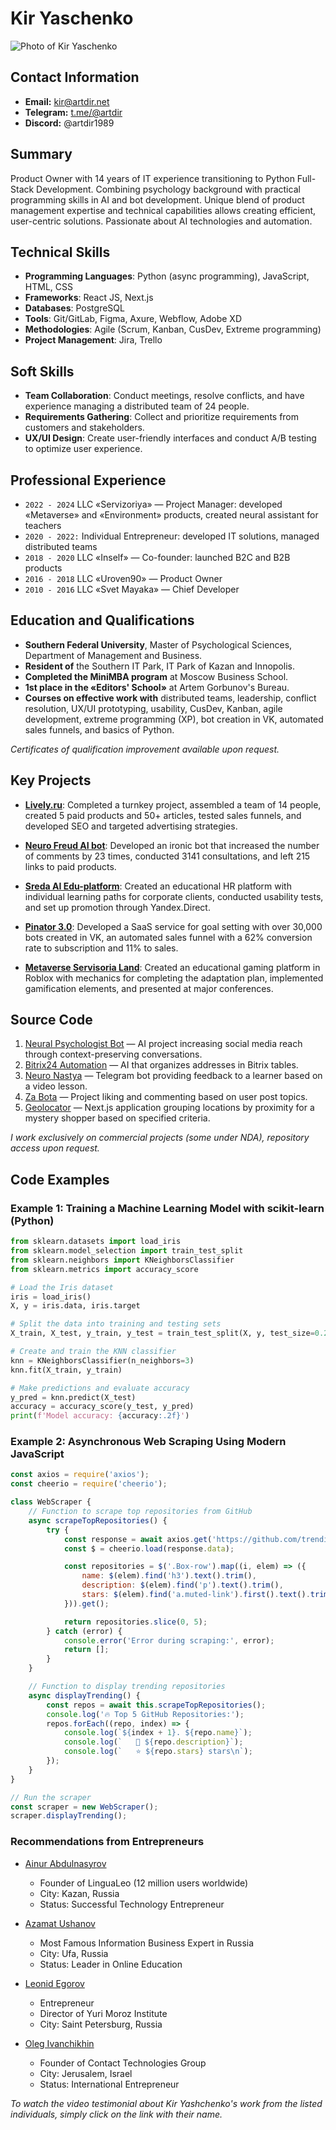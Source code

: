 # Kir Yaschenko

![Photo of Kir Yaschenko](https://artdir.net/redesign/img/kir.jpg)

## Contact Information
- **Email:** kir@artdir.net
- **Telegram:** [t.me/@artdir](https://t.me/@artdir)
- **Discord:** @artdir1989

## Summary
Product Owner with 14 years of IT experience transitioning to Python Full-Stack Development. Combining psychology background with practical programming skills in AI and bot development. Unique blend of product management expertise and technical capabilities allows creating efficient, user-centric solutions. Passionate about AI technologies and automation.

## Technical Skills
- **Programming Languages**: Python (async programming), JavaScript, HTML, CSS
- **Frameworks**: React JS, Next.js
- **Databases**: PostgreSQL
- **Tools**: Git/GitLab, Figma, Axure, Webflow, Adobe XD
- **Methodologies**: Agile (Scrum, Kanban, CusDev, Extreme programming)
- **Project Management**: Jira, Trello

## Soft Skills
- **Team Collaboration**: Conduct meetings, resolve conflicts, and have experience managing a distributed team of 24 people.
- **Requirements Gathering**: Collect and prioritize requirements from customers and stakeholders.
- **UX/UI Design**: Create user-friendly interfaces and conduct A/B testing to optimize user experience.

## Professional Experience
- `2022 - 2024` LLC «Servizoriya» — Project Manager: developed «Metaverse» and «Environment» products, created neural assistant for teachers
- `2020 - 2022:` Individual Entrepreneur: developed IT solutions, managed distributed teams
- `2018 - 2020` LLC «Inself» — Co-founder: launched B2C and B2B products
- `2016 - 2018` LLC «Uroven90» — Product Owner
- `2010 - 2016` LLC «Svet Mayaka» — Chief Developer

## Education and Qualifications
- **Southern Federal University**, Master of Psychological Sciences, Department of Management and Business.
- **Resident of** the Southern IT Park, IT Park of Kazan and Innopolis.
- **Completed the MiniMBA program** at Moscow Business School.
- **1st place in the «Editors' School»** at Artem Gorbunov's Bureau.
- **Courses on effective work with** distributed teams, leadership, conflict resolution, UX/UI prototyping, usability, CusDev, Kanban, agile development, extreme programming (XP), bot creation in VK, automated sales funnels, and basics of Python.

*Certificates of qualification improvement available upon request.*

## Key Projects

- [**Lively.ru**](https://lively.ru): Completed a turnkey project, assembled a team of 14 people, created 5 paid products and 50+ articles, tested sales funnels, and developed SEO and targeted advertising strategies.

- [**Neuro Freud AI bot**](https://vk.com/wall318680_15486): Developed an ironic bot that increased the number of comments by 23 times, conducted 3141 consultations, and left 215 links to paid products.

- [**Sreda AI Edu-platform**](https://sreda.works): Created an educational HR platform with individual learning paths for corporate clients, conducted usability tests, and set up promotion through Yandex.Direct.

- [**Pinator 3.0**](https://t.me/@yaboltun_bot): Developed a SaaS service for goal setting with over 30,000 bots created in VK, an automated sales funnel with a 62% conversion rate to subscription and 11% to sales.

- [**Metaverse Servisoria Land**](https://www.roblox.com/games/13340302526/Servisoria-Land): Created an educational gaming platform in Roblox with mechanics for completing the adaptation plan, implemented gamification elements, and presented at major conferences.

## Source Code

1. [Neural Psychologist Bot](https://gitflic.ru/project/artkir/neuro3) — AI project increasing social media reach through context-preserving conversations.
2. [Bitrix24 Automation](https://gitflic.ru/project/artkir/docs24) — AI that organizes addresses in Bitrix tables.
3. [Neuro Nastya](https://gitflic.ru/project/artkir/sreda-bot) — Telegram bot providing feedback to a learner based on a video lesson.
4. [Za Bota](https://gitflic.ru/project/artkir/zabota2) — Project liking and commenting based on user post topics.
5. [Geolocator](https://gitflic.ru/project/artkir/locator) — Next.js application grouping locations by proximity for a mystery shopper based on specified criteria.

*I work exclusively on commercial projects (some under NDA), repository access upon request.*

## Code Examples

### Example 1: Training a Machine Learning Model with scikit-learn (Python)

```python
from sklearn.datasets import load_iris
from sklearn.model_selection import train_test_split
from sklearn.neighbors import KNeighborsClassifier
from sklearn.metrics import accuracy_score

# Load the Iris dataset
iris = load_iris()
X, y = iris.data, iris.target

# Split the data into training and testing sets
X_train, X_test, y_train, y_test = train_test_split(X, y, test_size=0.2, random_state=42)

# Create and train the KNN classifier
knn = KNeighborsClassifier(n_neighbors=3)
knn.fit(X_train, y_train)

# Make predictions and evaluate accuracy
y_pred = knn.predict(X_test)
accuracy = accuracy_score(y_test, y_pred)
print(f'Model accuracy: {accuracy:.2f}')

```

### Example 2: Asynchronous Web Scraping Using Modern JavaScript

```javascript
const axios = require('axios');
const cheerio = require('cheerio');

class WebScraper {
    // Function to scrape top repositories from GitHub
    async scrapeTopRepositories() {
        try {
            const response = await axios.get('https://github.com/trending');
            const $ = cheerio.load(response.data);

            const repositories = $('.Box-row').map((i, elem) => ({
                name: $(elem).find('h3').text().trim(),
                description: $(elem).find('p').text().trim(),
                stars: $(elem).find('a.muted-link').first().text().trim()
            })).get();

            return repositories.slice(0, 5);
        } catch (error) {
            console.error('Error during scraping:', error);
            return [];
        }
    }

    // Function to display trending repositories
    async displayTrending() {
        const repos = await this.scrapeTopRepositories();
        console.log('🔥 Top 5 GitHub Repositories:');
        repos.forEach((repo, index) => {
            console.log(`${index + 1}. ${repo.name}`);
            console.log(`   📝 ${repo.description}`);
            console.log(`   ⭐ ${repo.stars} stars\n`);
        });
    }
}

// Run the scraper
const scraper = new WebScraper();
scraper.displayTrending();

```

### Recommendations from Entrepreneurs

- [Ainur Abdulnasyrov](https://www.youtube.com/watch?v=KTBAZpi92LA&list=PLk1oPQ5FsFdmdurOhknixOhYxa6fxhpni) 
  - Founder of LinguaLeo (12 million users worldwide)
  - City: Kazan, Russia
  - Status: Successful Technology Entrepreneur

- [Azamat Ushanov](https://www.youtube.com/watch?v=CAPOyiy9cXc&list=PLk1oPQ5FsFdmdurOhknixOhYxa6fxhpni&index=2)
  - Most Famous Information Business Expert in Russia
  - City: Ufa, Russia
  - Status: Leader in Online Education

- [Leonid Egorov](https://www.youtube.com/watch?list=PLk1oPQ5FsFdmdurOhknixOhYxa6fxhpni&v=R8o69U25m1Y)
  - Entrepreneur
  - Director of Yuri Moroz Institute
  - City: Saint Petersburg, Russia

- [Oleg Ivanchikhin](https://www.youtube.com/watch?list=PLk1oPQ5FsFdmdurOhknixOhYxa6fxhpni&v=JyzCgyhyGMU)
  - Founder of Contact Technologies Group
  - City: Jerusalem, Israel
  - Status: International Entrepreneur

*To watch the video testimonial about Kir Yashchenko's work from the listed individuals, simply click on the link with their name.*